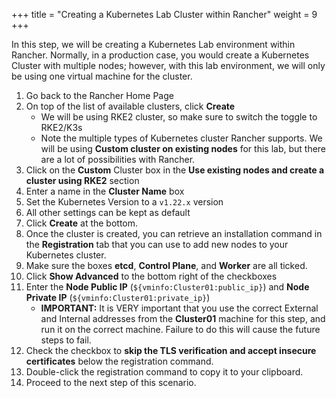 +++
title = "Creating a Kubernetes Lab Cluster within Rancher"
weight = 9
+++

In this step, we will be creating a Kubernetes Lab environment within Rancher. Normally, in a production case, you would create a Kubernetes Cluster with multiple nodes; however, with this lab environment, we will only be using one virtual machine for the cluster.

1. Go back to the Rancher Home Page
2. On top of the list of available clusters, click **Create**
   - We will be using RKE2 cluster, so make sure to switch the toggle to RKE2/K3s
   - Note the multiple types of Kubernetes cluster Rancher supports. We will be using **Custom cluster on existing nodes** for this lab, but there are a lot of possibilities with Rancher.
3. Click on the **Custom** Cluster box in the **Use existing nodes and create a cluster using RKE2** section
4. Enter a name in the **Cluster Name** box
5. Set the Kubernetes Version to a `v1.22.x` version
6. All other settings can be kept as default
7. Click **Create** at the bottom.
8. Once the cluster is created, you can retrieve an installation command in the **Registration** tab that you can use to add new nodes to your Kubernetes cluster.
9. Make sure the boxes **etcd**, **Control Plane**, and **Worker** are all ticked.
10. Click **Show Advanced** to the bottom right of the checkboxes
11. Enter the **Node Public IP** (`${vminfo:Cluster01:public_ip}`) and **Node Private IP** (`${vminfo:Cluster01:private_ip}`)
    - **IMPORTANT:** It is VERY important that you use the correct External and Internal addresses from the **Cluster01** machine for this step, and run it on the correct machine. Failure to do this will cause the future steps to fail.
12. Check the checkbox to **skip the TLS verification and accept insecure certificates** below the registration command.
13. Double-click the registration command to copy it to your clipboard.
14. Proceed to the next step of this scenario.
